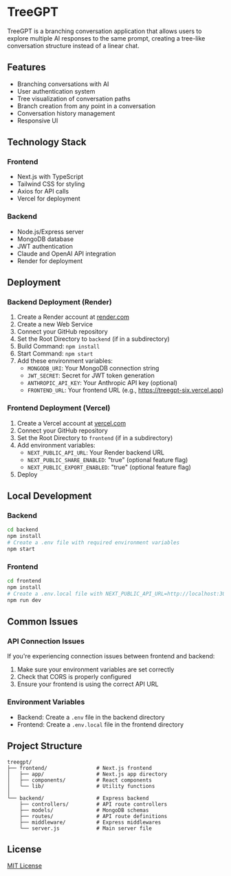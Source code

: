 # TreeGPT

TreeGPT is a branching conversation application that allows users to explore multiple AI responses to the same prompt, creating a tree-like conversation structure instead of a linear chat.

## Features

- Branching conversations with AI
- User authentication system
- Tree visualization of conversation paths
- Branch creation from any point in a conversation
- Conversation history management
- Responsive UI

## Technology Stack

### Frontend
- Next.js with TypeScript
- Tailwind CSS for styling
- Axios for API calls
- Vercel for deployment

### Backend
- Node.js/Express server
- MongoDB database
- JWT authentication
- Claude and OpenAI API integration
- Render for deployment

## Deployment

### Backend Deployment (Render)

1. Create a Render account at [render.com](https://render.com)
2. Create a new Web Service
3. Connect your GitHub repository
4. Set the Root Directory to `backend` (if in a subdirectory)
5. Build Command: `npm install`
6. Start Command: `npm start`
7. Add these environment variables:
   - `MONGODB_URI`: Your MongoDB connection string
   - `JWT_SECRET`: Secret for JWT token generation
   - `ANTHROPIC_API_KEY`: Your Anthropic API key (optional)
   - `FRONTEND_URL`: Your frontend URL (e.g., https://treegpt-six.vercel.app)

### Frontend Deployment (Vercel)

1. Create a Vercel account at [vercel.com](https://vercel.com)
2. Connect your GitHub repository
3. Set the Root Directory to `frontend` (if in a subdirectory)
4. Add environment variables:
   - `NEXT_PUBLIC_API_URL`: Your Render backend URL
   - `NEXT_PUBLIC_SHARE_ENABLED`: "true" (optional feature flag)
   - `NEXT_PUBLIC_EXPORT_ENABLED`: "true" (optional feature flag)
5. Deploy

## Local Development

### Backend

```bash
cd backend
npm install
# Create a .env file with required environment variables
npm start
```

### Frontend

```bash
cd frontend
npm install
# Create a .env.local file with NEXT_PUBLIC_API_URL=http://localhost:3001
npm run dev
```

## Common Issues

### API Connection Issues

If you're experiencing connection issues between frontend and backend:

1. Make sure your environment variables are set correctly
2. Check that CORS is properly configured
3. Ensure your frontend is using the correct API URL

### Environment Variables

- Backend: Create a `.env` file in the backend directory
- Frontend: Create a `.env.local` file in the frontend directory

## Project Structure

```
treegpt/
├── frontend/                # Next.js frontend
│   ├── app/                 # Next.js app directory  
│   ├── components/          # React components
│   └── lib/                 # Utility functions
│
└── backend/                 # Express backend
    ├── controllers/         # API route controllers
    ├── models/              # MongoDB schemas
    ├── routes/              # API route definitions
    ├── middleware/          # Express middlewares
    └── server.js            # Main server file
```

## License

[MIT License](LICENSE)
